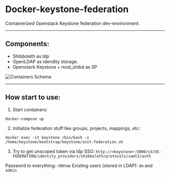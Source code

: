 # Docker-keystone-federation

Containerized Openstack Keystone federation dev-environment.


----------
## Components: ##

  - Shibboleth as Idp
  - OpenLDAP as idendity storage.
  - Openstack Keystone + mod_shibd as SP


![Containers Schema](https://image.ibb.co/fnQUva/Screenshot_from_2017_03_20_11_19_08.png)

----------

## How start to use:

1) Start containers:

`docker-compose up`

2) Initialize federation stuff like groups, projects, mappings, etc:

`docker exec -it keystone /bin/bash -x /home/keystone/bootstrap/keystone/init-federation.sh`

3) Try to get unscoped token via Idp SSO:
`http://<keystone>:5000/v3/OS-FEDERATION/identity_providers/shibboleth/protocols/saml2/auth`

Password to everything: `r00tme`
Existing users (stored in LDAP): `dm` and `admin`
